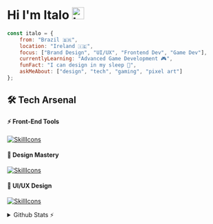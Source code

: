 # Hi I'm Italo <img src="https://user-images.githubusercontent.com/1303154/88677602-1635ba80-d120-11ea-84d8-d263ba5fc3c0.gif" width="28px" height="28px" alt="hi">



```javascript
const italo = {
    from: "Brazil 🇧🇷",
    location: "Ireland 🇮🇪",
    focus: ["Brand Design", "UI/UX", "Frontend Dev", "Game Dev"],
    currentlyLearning: "Advanced Game Development 🎮",
    funFact: "I can design in my sleep 💭",
    askMeAbout: ["design", "tech", "gaming", "pixel art"]
};
```


## 🛠️ Tech Arsenal

#### ⚡ Front-End Tools
[![SkillIcons](https://skillicons.dev/icons?i=html,css,js,react,tailwind,nextjs,11ty)](https://skillicons.dev)<br/>

#### 🎨 Design Mastery
[![SkillIcons](https://skillicons.dev/icons?i=ps,ai,ae,blender)](https://skillicons.dev)<br/>

#### 🎯 UI/UX Design
[![SkillIcons](https://skillicons.dev/icons?i=xd,figma)](https://skillicons.dev)<br/>

<details>
  <summary>Github Stats ⚡</summary>
  
  <img height="180em" src="https://github-readme-stats.vercel.app/api?username=italogermando&show_icons=true&theme=blueberry&include_all_commits=true&count_private=true&hide_border=true"/>
  <img height="180em" src="https://github-readme-stats.vercel.app/api/top-langs/?username=italogermando&layout=compact&langs_count=7&theme=blueberry&hide_border=true"/>
</details>

